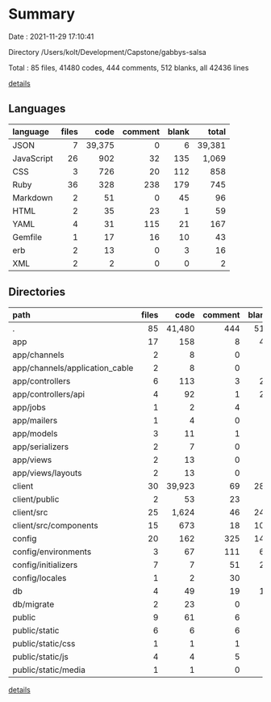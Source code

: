 # Summary

Date : 2021-11-29 17:10:41

Directory /Users/kolt/Development/Capstone/gabbys-salsa

Total : 85 files,  41480 codes, 444 comments, 512 blanks, all 42436 lines

[details](details.md)

## Languages
| language | files | code | comment | blank | total |
| :--- | ---: | ---: | ---: | ---: | ---: |
| JSON | 7 | 39,375 | 0 | 6 | 39,381 |
| JavaScript | 26 | 902 | 32 | 135 | 1,069 |
| CSS | 3 | 726 | 20 | 112 | 858 |
| Ruby | 36 | 328 | 238 | 179 | 745 |
| Markdown | 2 | 51 | 0 | 45 | 96 |
| HTML | 2 | 35 | 23 | 1 | 59 |
| YAML | 4 | 31 | 115 | 21 | 167 |
| Gemfile | 1 | 17 | 16 | 10 | 43 |
| erb | 2 | 13 | 0 | 3 | 16 |
| XML | 2 | 2 | 0 | 0 | 2 |

## Directories
| path | files | code | comment | blank | total |
| :--- | ---: | ---: | ---: | ---: | ---: |
| . | 85 | 41,480 | 444 | 512 | 42,436 |
| app | 17 | 158 | 8 | 43 | 209 |
| app/channels | 2 | 8 | 0 | 2 | 10 |
| app/channels/application_cable | 2 | 8 | 0 | 2 | 10 |
| app/controllers | 6 | 113 | 3 | 29 | 145 |
| app/controllers/api | 4 | 92 | 1 | 22 | 115 |
| app/jobs | 1 | 2 | 4 | 2 | 8 |
| app/mailers | 1 | 4 | 0 | 1 | 5 |
| app/models | 3 | 11 | 1 | 4 | 16 |
| app/serializers | 2 | 7 | 0 | 2 | 9 |
| app/views | 2 | 13 | 0 | 3 | 16 |
| app/views/layouts | 2 | 13 | 0 | 3 | 16 |
| client | 30 | 39,923 | 69 | 284 | 40,276 |
| client/public | 2 | 53 | 23 | 2 | 78 |
| client/src | 25 | 1,624 | 46 | 247 | 1,917 |
| client/src/components | 15 | 673 | 18 | 105 | 796 |
| config | 20 | 162 | 325 | 144 | 631 |
| config/environments | 3 | 67 | 111 | 64 | 242 |
| config/initializers | 7 | 7 | 51 | 23 | 81 |
| config/locales | 1 | 2 | 30 | 2 | 34 |
| db | 4 | 49 | 19 | 13 | 81 |
| db/migrate | 2 | 23 | 0 | 4 | 27 |
| public | 9 | 61 | 6 | 1 | 68 |
| public/static | 6 | 6 | 6 | 0 | 12 |
| public/static/css | 1 | 1 | 1 | 0 | 2 |
| public/static/js | 4 | 4 | 5 | 0 | 9 |
| public/static/media | 1 | 1 | 0 | 0 | 1 |

[details](details.md)